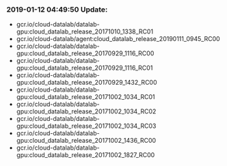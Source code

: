 ### 2019-01-12 04:49:50 Update:

- gcr.io/cloud-datalab/datalab-gpu:cloud_datalab_release_20171010_1338_RC01
- gcr.io/cloud-datalab/agent:cloud_datalab_release_20190111_0945_RC00
- gcr.io/cloud-datalab/datalab-gpu:cloud_datalab_release_20170929_1116_RC00
- gcr.io/cloud-datalab/datalab-gpu:cloud_datalab_release_20170929_1116_RC01
- gcr.io/cloud-datalab/datalab-gpu:cloud_datalab_release_20170929_1432_RC00
- gcr.io/cloud-datalab/datalab-gpu:cloud_datalab_release_20171002_1034_RC01
- gcr.io/cloud-datalab/datalab-gpu:cloud_datalab_release_20171002_1034_RC02
- gcr.io/cloud-datalab/datalab-gpu:cloud_datalab_release_20171002_1034_RC03
- gcr.io/cloud-datalab/datalab-gpu:cloud_datalab_release_20171002_1436_RC00
- gcr.io/cloud-datalab/datalab-gpu:cloud_datalab_release_20171002_1827_RC00
